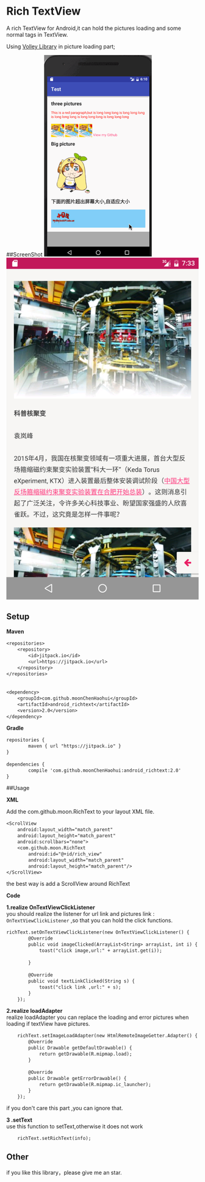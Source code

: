 # Rich TextView

A rich TextView for Android,it can hold the pictures loading and some normal tags in TextView.

Using [Volley Library](sdsd) in picture loading part;

##ScreenShot
![](https://github.com/moonChenHaohui/blog/blob/gh-pages/image/richtext/reflresh.gif)
![](https://github.com/moonChenHaohui/blog/blob/gh-pages/image/richtext/Screenshot_20160522-193401.png)

## Setup

**Maven**


    <repositories>
		<repository>
		    <id>jitpack.io</id>
		    <url>https://jitpack.io</url>
		</repository>
	</repositories>
	

	<dependency>
	    <groupId>com.github.moonChenHaohui</groupId>
	    <artifactId>android_richtext</artifactId>
	    <version>2.0</version>
	</dependency>

**Gradle**

	repositories {
			maven { url "https://jitpack.io" }
	}

	dependencies {
	        compile 'com.github.moonChenHaohui:android_richtext:2.0'
	}

##Usage

**XML** 


Add the com.github.moon.RichText to your layout XML file.

	<ScrollView
        android:layout_width="match_parent"
        android:layout_height="match_parent"
        android:scrollbars="none">
        <com.github.moon.RichText
            android:id="@+id/rich_view"
            android:layout_width="match_parent"
            android:layout_height="match_parent"/>
    </ScrollView>
the best way is add a ScrollView around RichText
    
**Code**


**1.realize OnTextViewClickListener**  
you should realize the listener for url link and pictures link : <code>OnTextViewClickListener</code> ,so that you can hold the click functions.  




	richText.setOnTextViewClickListener(new OnTextViewClickListener() {
            @Override
            public void imageClicked(ArrayList<String> arrayList, int i) {
                toast("click image,url:" + arrayList.get(i));

            }

            @Override
            public void textLinkClicked(String s) {
                toast("click link ,url:" + s);
            }
        });
        

**2.realize loadAdapter**  
realize loadAdapter you can replace the loading and error pictures when loading if textView have pictures. 
 
        richText.setImageLoadAdapter(new HtmlRemoteImageGetter.Adapter() {
            @Override
            public Drawable getDefaultDrawable() {
                return getDrawable(R.mipmap.load);
            }

            @Override
            public Drawable getErrorDrawable() {
                return getDrawable(R.mipmap.ic_launcher);
            }
        });
if you don't care this part ,you can ignore that.
        
**3 .setText**  
use this function to setText,otherwise it does not work

		richText.setRichText(info);
	
## Other
if you like this library，please give me an star.
	